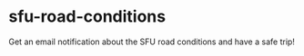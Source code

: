 # sfu-road-conditions
Get an email notification about the SFU road conditions and have a safe trip!
